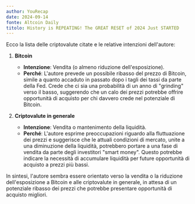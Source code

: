 ```yaml
---
author: YouRecap
date: 2024-09-14
fonte: Altcoin Daily
titolo: History is REPEATING! The GREAT RESET of 2024 Just STARTED
---
```


Ecco la lista delle criptovalute citate e le relative intenzioni dell'autore:

1. **Bitcoin**
   - **Intenzione**: Vendita (o almeno riduzione dell'esposizione).
   - **Perché**: L'autore prevede un possibile ribasso del prezzo di Bitcoin, simile a quanto accaduto in passato dopo i tagli dei tassi da parte della Fed. Crede che ci sia una probabilità di un anno di "grinding" verso il basso, suggerendo che un calo dei prezzi potrebbe offrire opportunità di acquisto per chi davvero crede nel potenziale di Bitcoin.

2. **Criptovalute in generale**
   - **Intenzione**: Vendita o mantenimento della liquidità.
   - **Perché**: L'autore esprime preoccupazioni riguardo alla fluttuazione dei prezzi e suggerisce che le attuali condizioni di mercato, unite a una diminuzione della liquidità, potrebbero portare a una fase di vendita da parte degli investitori "smart money". Questo potrebbe indicare la necessità di accumulare liquidità per future opportunità di acquisto a prezzi più bassi.

In sintesi, l'autore sembra essere orientato verso la vendita o la riduzione dell'esposizione a Bitcoin e alle criptovalute in generale, in attesa di un potenziale ribasso dei prezzi che potrebbe presentare opportunità di acquisto migliori.
